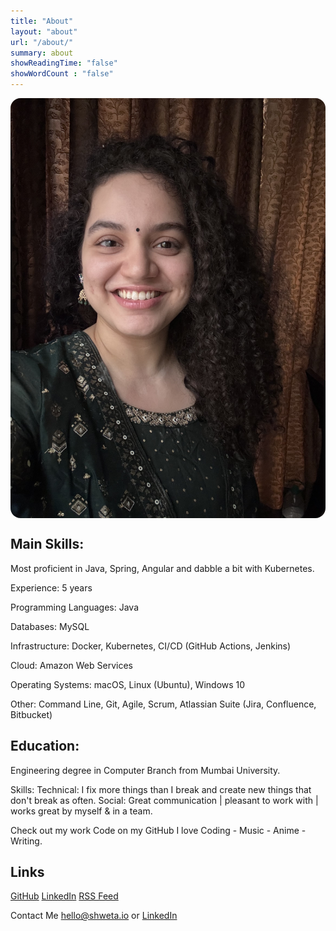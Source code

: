 ```yaml
---
title: "About"
layout: "about"
url: "/about/"
summary: about
showReadingTime: "false"
showWordCount : "false"
---
```


<img src="/img/IMG_0472.jpeg" alt="Shweta Kadam" width="520" style="border-radius:16px; display:block; margin:0 auto 1rem;" />


## Main Skills:

Most proficient in Java, Spring, Angular and dabble a bit with Kubernetes.

Experience: 5 years

Programming Languages: Java

Databases: MySQL

Infrastructure: Docker, Kubernetes, CI/CD (GitHub Actions, Jenkins)

Cloud: Amazon Web Services

Operating Systems: macOS, Linux (Ubuntu), Windows 10

Other: Command Line, Git, Agile, Scrum, Atlassian Suite (Jira, Confluence, Bitbucket)

## Education:
Engineering degree in Computer Branch from Mumbai University.

Skills:
Technical: I fix more things than I break and create new things that don't break as often. 
Social: Great communication | pleasant to work with | works great by myself & in a team.

Check out my work
Code on my GitHub
I love
Coding - Music - Anime - Writing.

## Links
[GitHub](https://github.com/shwetarkadam)
[LinkedIn](https://www.linkedin.com/shwetarkadam)
[RSS Feed](https://codeklutz.com/index.xml)

Contact Me
hello@shweta.io  or [LinkedIn](https://www.linkedin.com/shwetarkadam)
